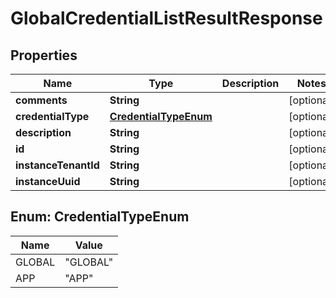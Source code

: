 
# GlobalCredentialListResultResponse

## Properties
Name | Type | Description | Notes
------------ | ------------- | ------------- | -------------
**comments** | **String** |  |  [optional]
**credentialType** | [**CredentialTypeEnum**](#CredentialTypeEnum) |  |  [optional]
**description** | **String** |  |  [optional]
**id** | **String** |  |  [optional]
**instanceTenantId** | **String** |  |  [optional]
**instanceUuid** | **String** |  |  [optional]


<a name="CredentialTypeEnum"></a>
## Enum: CredentialTypeEnum
Name | Value
---- | -----
GLOBAL | &quot;GLOBAL&quot;
APP | &quot;APP&quot;



